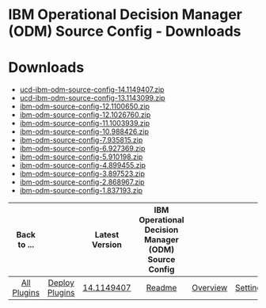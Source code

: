 
IBM Operational Decision Manager (ODM) Source Config - Downloads
================================================================

# Downloads

- [ucd-ibm-odm-source-config-14.1149407.zip](https://raw.githubusercontent.com/UrbanCode/IBM-UCD-PLUGINS/main/files/ibm-odm-source-config/ucd-ibm-odm-source-config-14.1149407.zip)
- [ucd-ibm-odm-source-config-13.1143099.zip](https://raw.githubusercontent.com/UrbanCode/IBM-UCD-PLUGINS/main/files/ibm-odm-source-config/ucd-ibm-odm-source-config-13.1143099.zip)
- [ibm-odm-source-config-12.1100650.zip](https://raw.githubusercontent.com/UrbanCode/IBM-UCD-PLUGINS/main/files/ibm-odm-source-config/ibm-odm-source-config-12.1100650.zip)
- [ibm-odm-source-config-12.1026760.zip](https://raw.githubusercontent.com/UrbanCode/IBM-UCD-PLUGINS/main/files/ibm-odm-source-config/ibm-odm-source-config-12.1026760.zip)
- [ibm-odm-source-config-11.1003939.zip](https://raw.githubusercontent.com/UrbanCode/IBM-UCD-PLUGINS/main/files/ibm-odm-source-config/ibm-odm-source-config-11.1003939.zip)
- [ibm-odm-source-config-10.988426.zip](https://raw.githubusercontent.com/UrbanCode/IBM-UCD-PLUGINS/main/files/ibm-odm-source-config/ibm-odm-source-config-10.988426.zip)
- [ibm-odm-source-config-7.935815.zip](https://raw.githubusercontent.com/UrbanCode/IBM-UCD-PLUGINS/main/files/ibm-odm-source-config/ibm-odm-source-config-7.935815.zip)
- [ibm-odm-source-config-6.927369.zip](https://raw.githubusercontent.com/UrbanCode/IBM-UCD-PLUGINS/main/files/ibm-odm-source-config/ibm-odm-source-config-6.927369.zip)
- [ibm-odm-source-config-5.910198.zip](https://raw.githubusercontent.com/UrbanCode/IBM-UCD-PLUGINS/main/files/ibm-odm-source-config/ibm-odm-source-config-5.910198.zip)
- [ibm-odm-source-config-4.899455.zip](https://raw.githubusercontent.com/UrbanCode/IBM-UCD-PLUGINS/main/files/ibm-odm-source-config/ibm-odm-source-config-4.899455.zip)
- [ibm-odm-source-config-3.897523.zip](https://raw.githubusercontent.com/UrbanCode/IBM-UCD-PLUGINS/main/files/ibm-odm-source-config/ibm-odm-source-config-3.897523.zip)
- [ibm-odm-source-config-2.868967.zip](https://raw.githubusercontent.com/UrbanCode/IBM-UCD-PLUGINS/main/files/ibm-odm-source-config/ibm-odm-source-config-2.868967.zip)
- [ibm-odm-source-config-1.837193.zip](https://raw.githubusercontent.com/UrbanCode/IBM-UCD-PLUGINS/main/files/ibm-odm-source-config/ibm-odm-source-config-1.837193.zip)

|Back to ...||Latest Version|IBM Operational Decision Manager (ODM) Source Config ||||
| :---: | :---: | :---: | :---: | :---: | :---: | :---: |
|[All Plugins](../../index.md)|[Deploy Plugins](../README.md)|[14.1149407](https://raw.githubusercontent.com/UrbanCode/IBM-UCD-PLUGINS/main/files/ibm-odm-source-config/ucd-ibm-odm-source-config-14.1149407.zip)|[Readme](README.md)|[Overview](overview.md)|[Settings](settings.md)|[Usage](usage.md)|
